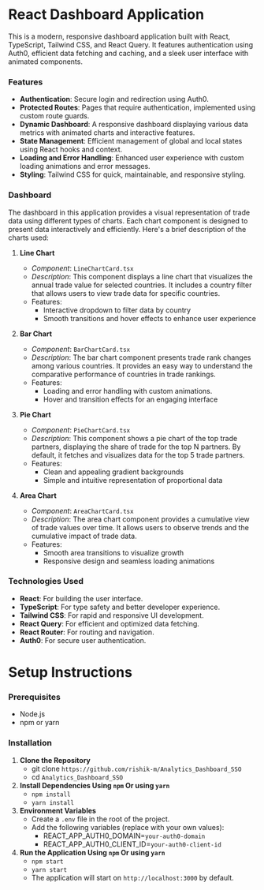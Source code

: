 # React Dashboard Application

This is a modern, responsive dashboard application built with React, TypeScript, Tailwind CSS, and React Query. It features authentication using Auth0, efficient data fetching and caching, and a sleek user interface with animated components.

### Features
- **Authentication**: Secure login and redirection using Auth0.
- **Protected Routes**: Pages that require authentication, implemented using custom route guards.
- **Dynamic Dashboard**: A responsive dashboard displaying various data metrics with animated charts and interactive features.
- **State Management**: Efficient management of global and local states using React hooks and context.
- **Loading and Error Handling**: Enhanced user experience with custom loading animations and error messages.
- **Styling**: Tailwind CSS for quick, maintainable, and responsive styling.

### Dashboard

The dashboard in this application provides a visual representation of trade data using different types of charts. Each chart component is designed to present data interactively and efficiently. Here's a brief description of the charts used:

1. **Line Chart**
   - *Component*: `LineChartCard.tsx`
   - *Description*: This component displays a line chart that visualizes the annual trade value for selected countries. It includes a country filter that allows users to 
                    view trade data for specific countries.
   - Features:
       - Interactive dropdown to filter data by country
       - Smooth transitions and hover effects to enhance user experience

2. **Bar Chart**
   - *Component*: `BarChartCard.tsx`
   - *Description*: The bar chart component presents trade rank changes among various countries. It provides an easy way to understand the comparative performance of 
                    countries in trade rankings.
   - Features:
       - Loading and error handling with custom animations.
       - Hover and transition effects for an engaging interface

3. **Pie Chart**
   - *Component*: `PieChartCard.tsx`
   - *Description*: This component shows a pie chart of the top trade partners, displaying the share of trade for the top N partners. By default, it fetches and visualizes 
                    data for the top 5 trade partners.
   - Features:
       - Clean and appealing gradient backgrounds
       - Simple and intuitive representation of proportional data

4. **Area Chart**
   - *Component*: `AreaChartCard.tsx`
   - *Description*: The area chart component provides a cumulative view of trade values over time. It allows users to observe trends and the cumulative impact of trade data.
   - Features:
       - Smooth area transitions to visualize growth
       - Responsive design and seamless loading animations

### Technologies Used
- **React**: For building the user interface.
- **TypeScript**: For type safety and better developer experience.
- **Tailwind CSS**: For rapid and responsive UI development.
- **React Query**: For efficient and optimized data fetching.
- **React Router**: For routing and navigation.
- **Auth0**: For secure user authentication.

# Setup Instructions

### Prerequisites
- Node.js
- npm or yarn

### Installation
1. **Clone the Repository**
   - git clone `https://github.com/rishik-m/Analytics_Dashboard_SSO`
   - cd `Analytics_Dashboard_SSO`
2. **Install Dependencies Using `npm` Or using `yarn`**
   - `npm install`
   - `yarn install`
3. **Environment Variables**
   - Create a `.env` file in the root of the project.
   - Add the following variables (replace with your own values):
     - REACT_APP_AUTH0_DOMAIN=`your-auth0-domain`
     - REACT_APP_AUTH0_CLIENT_ID=`your-auth0-client-id`
4. **Run the Application Using `npm` Or using `yarn`**
   - `npm start`
   - `yarn start`
   - The application will start on `http://localhost:3000` by default.
